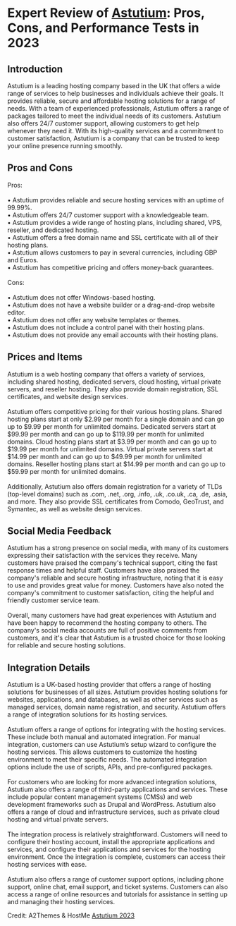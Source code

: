 <h1>Expert Review of <a href="https://a2themes.com/astutium-reviews">Astutium</a>: Pros, Cons, and Performance Tests in 2023</h1>
<h2>Introduction</h2>
Astutium is a leading hosting company based in the UK that offers a wide range of services to help businesses and individuals achieve their goals. It provides reliable, secure and affordable hosting solutions for a range of needs. With a team of experienced professionals, Astutium offers a range of packages tailored to meet the individual needs of its customers. Astutium also offers 24/7 customer support, allowing customers to get help whenever they need it. With its high-quality services and a commitment to customer satisfaction, Astutium is a company that can be trusted to keep your online presence running smoothly.
<h2>Pros and Cons</h2>
Pros:<br><br>• Astutium provides reliable and secure hosting services with an uptime of 99.99%.<br>• Astutium offers 24/7 customer support with a knowledgeable team.<br>• Astutium provides a wide range of hosting plans, including shared, VPS, reseller, and dedicated hosting.<br>• Astutium offers a free domain name and SSL certificate with all of their hosting plans.<br>• Astutium allows customers to pay in several currencies, including GBP and Euros.<br>• Astutium has competitive pricing and offers money-back guarantees.<br><br>Cons:<br><br>• Astutium does not offer Windows-based hosting.<br>• Astutium does not have a website builder or a drag-and-drop website editor.<br>• Astutium does not offer any website templates or themes.<br>• Astutium does not include a control panel with their hosting plans.<br>• Astutium does not provide any email accounts with their hosting plans.
<h2>Prices and Items</h2>
Astutium is a web hosting company that offers a variety of services, including shared hosting, dedicated servers, cloud hosting, virtual private servers, and reseller hosting. They also provide domain registration, SSL certificates, and website design services.<br><br>Astutium offers competitive pricing for their various hosting plans. Shared hosting plans start at only $2.99 per month for a single domain and can go up to $9.99 per month for unlimited domains. Dedicated servers start at $99.99 per month and can go up to $119.99 per month for unlimited domains. Cloud hosting plans start at $3.99 per month and can go up to $19.99 per month for unlimited domains. Virtual private servers start at $14.99 per month and can go up to $49.99 per month for unlimited domains. Reseller hosting plans start at $14.99 per month and can go up to $59.99 per month for unlimited domains.<br><br>Additionally, Astutium also offers domain registration for a variety of TLDs (top-level domains) such as .com, .net, .org, .info, .uk, .co.uk, .ca, .de, .asia, and more. They also provide SSL certificates from Comodo, GeoTrust, and Symantec, as well as website design services.
<h2>Social Media Feedback</h2>
Astutium has a strong presence on social media, with many of its customers expressing their satisfaction with the services they receive. Many customers have praised the company's technical support, citing the fast response times and helpful staff. Customers have also praised the company's reliable and secure hosting infrastructure, noting that it is easy to use and provides great value for money. Customers have also noted the company's commitment to customer satisfaction, citing the helpful and friendly customer service team.<br><br>Overall, many customers have had great experiences with Astutium and have been happy to recommend the hosting company to others. The company's social media accounts are full of positive comments from customers, and it's clear that Astutium is a trusted choice for those looking for reliable and secure hosting solutions.
<h2>Integration Details</h2>
Astutium is a UK-based hosting provider that offers a range of hosting solutions for businesses of all sizes. Astutium provides hosting solutions for websites, applications, and databases, as well as other services such as managed services, domain name registration, and security. Astutium offers a range of integration solutions for its hosting services.<br><br>Astutium offers a range of options for integrating with the hosting services. These include both manual and automated integration. For manual integration, customers can use Astutium’s setup wizard to configure the hosting services. This allows customers to customize the hosting environment to meet their specific needs. The automated integration options include the use of scripts, APIs, and pre-configured packages.<br><br>For customers who are looking for more advanced integration solutions, Astutium also offers a range of third-party applications and services. These include popular content management systems (CMSs) and web development frameworks such as Drupal and WordPress. Astutium also offers a range of cloud and infrastructure services, such as private cloud hosting and virtual private servers.<br><br>The integration process is relatively straightforward. Customers will need to configure their hosting account, install the appropriate applications and services, and configure their applications and services for the hosting environment. Once the integration is complete, customers can access their hosting services with ease.<br><br>Astutium also offers a range of customer support options, including phone support, online chat, email support, and ticket systems. Customers can also access a range of online resources and tutorials for assistance in setting up and managing their hosting services.
<p>Credit: A2Themes & HostMe <a href="https://a2themes.com/astutium-reviews">Astutium 2023</a></p>
